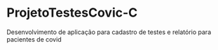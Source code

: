 # ProjetoTestesCovic-C
Desenvolvimento de aplicação para cadastro de testes e relatório para pacientes de covid
